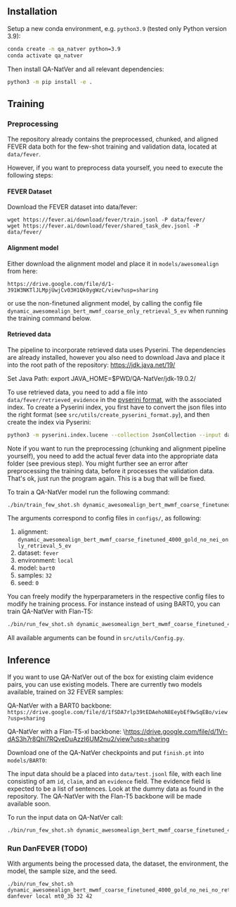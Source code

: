 ## Installation

Setup a new conda environment, e.g. `python3.9` (tested only Python version 3.9):

```bash
conda create -n qa_natver python=3.9
conda activate qa_natver
```

Then install QA-NatVer and all relevant dependencies:
```bash
python3 -m pip install -e .
```

## Training


### Preprocessing

The repository already contains the preprocessed, chunked, and aligned FEVER data both for the few-shot training and validation data, located at `data/fever`. 

However, if you want to preprocess data yourself, you need to execute the following steps:

#### FEVER Dataset

Download the FEVER dataset into data/fever:

```
wget https://fever.ai/download/fever/train.jsonl -P data/fever/
wget https://fever.ai/download/fever/shared_task_dev.jsonl -P data/fever/
```

#### Alignment model

Either download the alignment model and place it in ```models/awesomealign``` from here:

`https://drive.google.com/file/d/1-391W3NKTlJLMpjUwjCv03H1Qk0ygWzC/view?usp=sharing`

or use the non-finetuned alignment model, by calling the config file `dynamic_awesomealign_bert_mwmf_coarse_only_retrieval_5_ev` when running the training command below.

#### Retrieved data
The pipeline to incorporate retrieved data uses Pyserini. The dependencies are already installed, however you also need to download Java and place it into the root path of the repository:
https://jdk.java.net/19/

Set Java Path:
export JAVA_HOME=$PWD/QA-NatVer/jdk-19.0.2/

To use retrieved data, you need to add a file into `data/fever/retrieved_evidence` in the [pyserini format](https://github.com/castorini/pyserini), with the associated index. To create a Pyserini index, you first have to convert the json files into the right format (see `src/utils/create_pyserini_format.py`), and then create the index via Pyserini:

```bash
python3 -m pyserini.index.lucene --collection JsonCollection --input data/fever/sentences/ --index index/lucene-index-fever-sentences-script --generator DefaultLuceneDocumentGenerator --threads 1 --storePositions --storeDocvectors --storeRaw
```


Note if you want to run the preprocessing (chunking and alignment pipeline yourself), you need to add the actual fever data into the appropriate data folder (see previous step). You might further see an error after preprocessing the training data, before it processes the validation data. That's ok, just run the program again. This is a bug that will be fixed.

To train a QA-NatVer model run the following command:

```bash
./bin/train_few_shot.sh dynamic_awesomealign_bert_mwmf_coarse_finetuned_4000_gold_no_nei_only_retrieval_5_ev fever local bart0 32 0
```

The arguments correspond to config files in `configs/`, as following:
1. alignment: `dynamic_awesomealign_bert_mwmf_coarse_finetuned_4000_gold_no_nei_only_retrieval_5_ev`
2. dataset: `fever`
3. environment: `local`
4. model: `bart0`
5. samples: `32`
6. seed: `0`

You can freely modify the hyperparameters in the respective config files to modify he training process. For instance instead of using BART0, you can train QA-NatVer with Flan-T5:

```bash
./bin/run_few_shot.sh dynamic_awesomealign_bert_mwmf_coarse_finetuned_4000_gold_no_nei_only_retrieval_5_ev fever local flant5_xl 32 42
```

 All available arguments can be found in `src/utils/Config.py`.
 
## Inference

If you want to use QA-NatVer out of the box for existing claim evidence pairs, you can use existing models. There are currently two models available, trained on 32 FEVER samples: 

QA-NatVer with a BART0 backbone:
`https://drive.google.com/file/d/1fSDA7rlp39tEDAehoN8EeybEf9wSqEBo/view?usp=sharing`


QA-NatVer with a Flan-T5-xl backbone:
\https://drive.google.com/file/d/1Vr-dAS3h7r8Qhl7RQveDuAzzI6UM2nu2/view?usp=sharing


Download one of the QA-NatVer checkpoints and put `finish.pt` into `models/BART0`:

The input data should be a placed into `data/test.jsonl` file, with each line consisting of am `id`, `claim`, and an `evidence` field. The evidence field is expected to be a list of sentences. Look at the dummy data as found in the repository. The QA-NatVer with the Flan-T5 backbone will be made available soon.

To run the input data on QA-NatVer call:

```bash
./bin/run_few_shot.sh dynamic_awesomealign_bert_mwmf_coarse_finetuned_4000_gold_no_nei_only_retrieval_5_ev fever local_saving bart0 32 0
```

### Run DanFEVER (TODO)

With arguments being the processed data, the dataset, the environment, the model, the sample size, and the seed.

```
./bin/run_few_shot.sh dynamic_awesomealign_bert_mwmf_coarse_finetuned_4000_gold_no_nei_no_retrieval_2_ev danfever local mt0_3b 32 42
```
